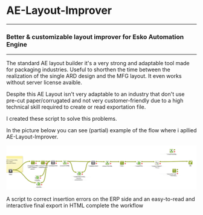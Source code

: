 # AE-Layout-Improver

---

### Better &amp; customizable layout improver for Esko Automation Engine

---


The standard AE layout builder it's a very strong and adaptable tool made for packaging industries. Useful to shorthen the time between the realization of the single ARD design and the MFG layout. It even works without server license avaible. 

Despite this AE Layout isn't very adaptable to an industry that don't use pre-cut paper/corrugated and not very customer-friendly due to a high technical skill required to create or read exportation file.

I created these script to solve this problems.

In the picture below you can see (partial) example of the flow where i apllied AE-Layout-Improver.

![alt text](AE-Layout-Improver/flux_example-01.png "AE flow example")


A script to correct insertion errors on the ERP side and an easy-to-read and interactive final export in HTML complete the workflow
